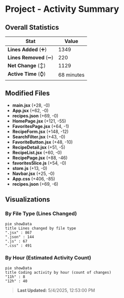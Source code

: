 # Project - Activity Summary 

## Overall Statistics

| Stat                   | Value                                                             |
| ---------------------- | ----------------------------------------------------------------- |
| **Lines Added** (➕)   | 1349                                          |
| **Lines Removed** (➖) | 220                                        |
| **Net Change** (↕)    | 1129                |
| **Active Time** (⌚)   | 68 minutes |


## Modified Files
- **main.jsx** (+28, -0)
- **App.jsx** (+62, -0)
- **recipes.json** (+69, -0)
- **HomePage.jsx** (+121, -55)
- **FavoritesPage.jsx** (+64, -1)
- **RecipeForm.jsx** (+148, -12)
- **SearchFilter.jsx** (+43, -0)
- **FavoriteButton.jsx** (+48, -10)
- **RecipeDetail.jsx** (+51, -5)
- **RecipeList.jsx** (+60, -0)
- **RecipePage.jsx** (+88, -46)
- **favoritesSlice.js** (+54, -0)
- **store.js** (+13, -0)
- **Navbar.jsx** (+25, -0)
- **App.css** (+406, -85)
- **recipes.json** (+69, -6)

## Visualizations

### By File Type (Lines Changed)

```mermaid
pie showData
title Lines changed by file type
".jsx" : 867
".json" : 144
".js" : 67
".css" : 491
```

### By Hour (Estimated Activity Count)

```mermaid
pie showData
title Coding activity by hour (count of changes)
"11h" : 8
"12h" : 40
```


> **Last Updated:** 5/4/2025, 12:53:00 PM